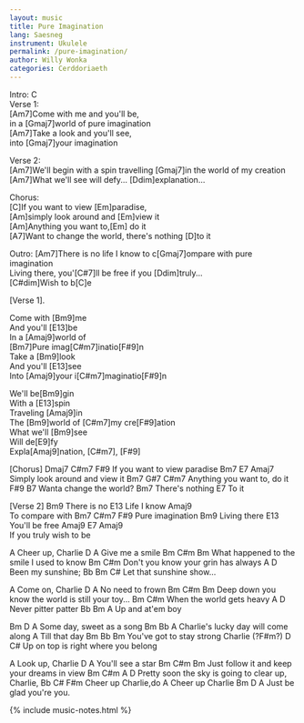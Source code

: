 ```yaml
---
layout: music
title: Pure Imagination
lang: Saesneg
instrument: Ukulele
permalink: /pure-imagination/
author: Willy Wonka
categories: Cerddoriaeth
---
```


Intro: C  
Verse 1:  
[Am7]Come with me and you'll be,  
in a [Gmaj7]world of pure imagination  
[Am7]Take a look and you'll see,  
into [Gmaj7]your imagination  

Verse 2:  
[Am7]We'll begin with a spin travelling
[Gmaj7]in the world of my creation  
[Am7]What we'll see will defy...
[Ddim]explanation...
  
Chorus:  
[C]If you want to view [Em]paradise,  
[Am]simply look around and [Em]view it  
[Am]Anything you want to,[Em] do it  
[A7]Want to change the world, there's nothing [D]to it  
  
Outro:
[Am7]There is no life I know to c[Gmaj7]ompare with pure imagination  
Living there, you'[C#7]ll be free if you [Ddim]truly...  
[C#dim]Wish to b[C]e  


[Verse 1].  
          
Come with [Bm9]me  
And you'll [E13]be  
In a [Amaj9]world of  
[Bm7]Pure imag[C#m7]inatio[F#9]n  
Take a [Bm9]look  
And you'll [E13]see  
Into [Amaj9]your i[C#m7]maginatio[F#9]n 

We'll be[Bm9]gin  
With a [E13]spin  
Traveling [Amaj9]in  
The [Bm9]world of [C#m7]my cre[F#9]ation  
What we'll [Bm9]see  
Will de[E9]fy  
Expla[Amaj9]nation, [C#m7],    [F#9]  

[Chorus]
Dmaj7               C#m7      F#9
If you want to view paradise 
Bm7          E7        Amaj7           
Simply look around and view it 
Bm7          G#7      C#m7
Anything you want to, do it 
F#9              B7
Wanta change the world? 
        Bm7
There's nothing 
E7
To it 

[Verse 2]
         Bm9
There is no 
       E13 
Life I know 
      Amaj9   
To compare with 
Bm7       C#m7   F#9
Pure imagination 
       Bm9
Living there 
          E13
You'll be free 
       Amaj9 E7      Amaj9  
If you truly wish to be







A
Cheer up, Charlie
D         A
Give me a smile
           Bm        C#m                 Bm
What happened to the smile I used to know
Bm                   C#m
Don't you know your grin has always
A        D
Been my sunshine;
Bb        Bm      C#
Let that sunshine show...

A
Come on, Charlie
D               A
No need to frown
     Bm                 C#m                Bm
Deep down you know the world is still your toy...
Bm                  C#m
When the world gets heavy
      A      D
Never pitter patter
Bb      Bm   A
Up and at'em boy

Bm        D          A
Some day, sweet as a song
Bm               Bb           A
Charlie's lucky day will come along
A
Till that day
Bm                  Bb     Bm
You've got to stay strong Charlie
    (?F#m?)    D               C#
Up on top is right where you belong

A
Look up, Charlie
D            A
You'll see a star
     Bm             C#m                Bm
Just follow it and keep your dreams in view
Bm               C#m            A         D
Pretty soon the sky is going to clear up, Charlie,
Bb       C#      F#m
Cheer up Charlie,do
A
Cheer up Charlie
Bm       D          A
Just be glad you're you.


{% include music-notes.html %}